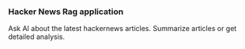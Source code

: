 ### Hacker News Rag application

Ask AI about the latest hackernews articles.
Summarize articles or get detailed analysis.
